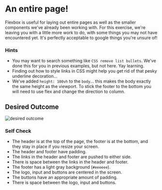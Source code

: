 # An entire page!

Flexbox is useful for laying out entire pages as well as the smaller components we've
 already been working with. For this exercise, we're leaving you with a little more work
  to do, with some things you may not have encountered yet. It's perfectly acceptable to
   google things you're unsure of!

### Hints
- You may want to search something like `CSS remove list bullets`.  We've done this for
 you in previous examples, but not here. Yay learning.
- Finding out how to style links in CSS might help you get rid of that pesky underline
 decoration...
- We've added `height: 100vh` to the `body`... this makes the body exactly the same 
height as the viewport. To stick the footer to the bottom you will need to use flex and 
change the direction to column.

## Desired Outcome
![desired outcome](./desired-outcome.png)

### Self Check

- The header is at the top of the page, the footer is at the bottom, and they stay in
 place if you resize your screen.
- The header and footer have padding.
- The links in the header and footer are pushed to either side.
- There is space between the links in the header and footer.
- The footer has a light gray background (`#eeeeee`).
- The logo, input and buttons are centered in the screen.
- The buttons have an appropriate amount of padding.
- There is space between the logo, input and buttons.
